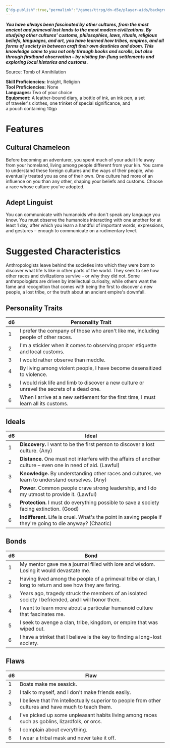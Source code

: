```yaml
---
{"dg-publish":true,"permalink":"/games/ttrpg/dn-d5e/player-aids/backgrounds/anthropologist/","tags":["TTRPG/DND/5e"],"noteIcon":""}
---
```



**_You have always been fascinated by other cultures, from the most ancient and primeval lost lands to the most modern civilizations. By studying other cultures' customs, philosophies, laws, rituals, religious beliefs, languages, and art, you have learned how tribes, empires, and all forms of society in between craft their own destinies and doom. This knowledge came to you not only through books and scrolls, but also through firsthand observation – by visiting far-flung settlements and exploring local histories and customs._**

Source: Tomb of Annihilation

**Skill Proficiencies:** Insight, Religion  
**Tool Proficiencies:** None  
**Languages:** Two of your choice  
**Equipment:** A leather-bound diary, a bottle of ink, an ink pen, a set of traveler's clothes, one trinket of special significance, and a pouch containing 10gp

# Features

## Cultural Chameleon

Before becoming an adventurer, you spent much of your adult life away from your homeland, living among people different from your kin. You came to understand these foreign cultures and the ways of their people, who eventually treated you as one of their own. One culture had more of an influence on you than any other, shaping your beliefs and customs. Choose a race whose culture you've adopted.

## Adept Linguist

You can communicate with humanoids who don't speak any language you know. You must observe the humanoids interacting with one another for at least 1 day, after which you learn a handful of important words, expressions, and gestures – enough to communicate on a rudimentary level.

# Suggested Characteristics

Anthropologists leave behind the societies into which they were born to discover what life ls like in other parts of the world. They seek to see how other races and civilizations survive – or why they did not. Some anthropologists are driven by intellectual curiosity, while others want the fame and recognition that comes with being the first to discover a new people, a lost tribe, or the truth about an ancient empire's downfall.

## Personality Traits

|d6|Personality Trait|
|---|---|
|1|I prefer the company of those who aren't like me, including people of other races.|
|2|I'm a stickler when it comes to observing proper etiquette and local customs.|
|3|I would rather observe than meddle.|
|4|By living among violent people, I have become desensitized to violence.|
|5|I would risk life and limb to discover a new culture or unravel the secrets of a dead one.|
|6|When I arrive at a new settlement for the first time, I must learn all its customs.|

## Ideals

|d6|Ideal|
|---|---|
|1|**Discovery.** I want to be the first person to discover a lost culture. (Any)|
|2|**Distance.** One must not interfere with the affairs of another culture – even one in need of aid. (Lawful)|
|3|**Knowledge.** By understanding other races and cultures, we learn to understand ourselves. (Any)|
|4|**Power.** Common people crave strong leadership, and I do my utmost to provide it. (Lawful)|
|5|**Protection.** I must do everything possible to save a society facing extinction. (Good)|
|6|**Indifferent.** Life is cruel. What's the point in saving people if they're going to die anyway? (Chaotic)|

## Bonds

|d6|Bond|
|---|---|
|1|My mentor gave me a journal filled with lore and wisdom. Losing it would devastate me.|
|2|Having lived among the people of a primeval tribe or clan, I long to return and see how they are faring.|
|3|Years ago, tragedy struck the members of an isolated society I befriended, and I will honor them.|
|4|I want to learn more about a particular humanoid culture that fascinates me.|
|5|I seek to avenge a clan, tribe, kingdom, or empire that was wiped out.|
|6|I have a trinket that I believe is the key to finding a long-lost society.|

## Flaws

|d6|Flaw|
|---|---|
|1|Boats make me seasick.|
|2|I talk to myself, and I don't make friends easily.|
|3|I believe that I'm intellectually superior to people from other cultures and have much to teach them.|
|4|I've picked up some unpleasant habits living among races such as goblins, lizardfolk, or orcs.|
|5|I complain about everything.|
|6|I wear a tribal mask and never take it off.|